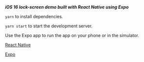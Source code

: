 ***iOS 16 lock-screen demo built with React Native using Expo***

`yarn` to install dependencies.

`yarn start` to start the development server.

Use the Expo app to run the app on your phone or in the simulator.

[React Native](https://facebook.github.io/react-native/)

[Expo](https://expo.io/)